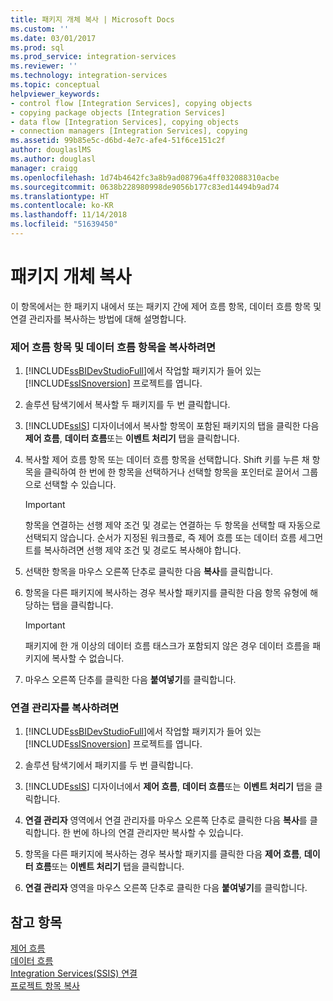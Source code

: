```yaml
---
title: 패키지 개체 복사 | Microsoft Docs
ms.custom: ''
ms.date: 03/01/2017
ms.prod: sql
ms.prod_service: integration-services
ms.reviewer: ''
ms.technology: integration-services
ms.topic: conceptual
helpviewer_keywords:
- control flow [Integration Services], copying objects
- copying package objects [Integration Services]
- data flow [Integration Services], copying objects
- connection managers [Integration Services], copying
ms.assetid: 99b85e5c-d6bd-4e7c-afe4-51f6ce151c2f
author: douglaslMS
ms.author: douglasl
manager: craigg
ms.openlocfilehash: 1d74b4642fc3a8b9ad08796a4ff032088310acbe
ms.sourcegitcommit: 0638b228980998de9056b177c83ed14494b9ad74
ms.translationtype: HT
ms.contentlocale: ko-KR
ms.lasthandoff: 11/14/2018
ms.locfileid: "51639450"
---
```

# <a name="copy-package-objects"></a>패키지 개체 복사
  이 항목에서는 한 패키지 내에서 또는 패키지 간에 제어 흐름 항목, 데이터 흐름 항목 및 연결 관리자를 복사하는 방법에 대해 설명합니다.  
  
### <a name="to-copy-control-and-data-flow-items"></a>제어 흐름 항목 및 데이터 흐름 항목을 복사하려면  
  
1.  [!INCLUDE[ssBIDevStudioFull](../includes/ssbidevstudiofull-md.md)]에서 작업할 패키지가 들어 있는 [!INCLUDE[ssISnoversion](../includes/ssisnoversion-md.md)] 프로젝트를 엽니다.  
  
2.  솔루션 탐색기에서 복사할 두 패키지를 두 번 클릭합니다.  
  
3.  [!INCLUDE[ssIS](../includes/ssis-md.md)] 디자이너에서 복사할 항목이 포함된 패키지의 탭을 클릭한 다음 **제어 흐름**, **데이터 흐름**또는 **이벤트 처리기** 탭을 클릭합니다.  
  
4.  복사할 제어 흐름 항목 또는 데이터 흐름 항목을 선택합니다. Shift 키를 누른 채 항목을 클릭하여 한 번에 한 항목을 선택하거나 선택할 항목을 포인터로 끌어서 그룹으로 선택할 수 있습니다.  
  
    > [!IMPORTANT]  
    >  항목을 연결하는 선행 제약 조건 및 경로는 연결하는 두 항목을 선택할 때 자동으로 선택되지 않습니다. 순서가 지정된 워크플로, 즉 제어 흐름 또는 데이터 흐름 세그먼트를 복사하려면 선행 제약 조건 및 경로도 복사해야 합니다.  
  
5.  선택한 항목을 마우스 오른쪽 단추로 클릭한 다음 **복사**를 클릭합니다.  
  
6.  항목을 다른 패키지에 복사하는 경우 복사할 패키지를 클릭한 다음 항목 유형에 해당하는 탭을 클릭합니다.  
  
    > [!IMPORTANT]  
    >  패키지에 한 개 이상의 데이터 흐름 태스크가 포함되지 않은 경우 데이터 흐름을 패키지에 복사할 수 없습니다.  
  
7.  마우스 오른쪽 단추를 클릭한 다음 **붙여넣기**를 클릭합니다.  
  
### <a name="to-copy-connection-managers"></a>연결 관리자를 복사하려면  
  
1.  [!INCLUDE[ssBIDevStudioFull](../includes/ssbidevstudiofull-md.md)]에서 작업할 패키지가 들어 있는 [!INCLUDE[ssISnoversion](../includes/ssisnoversion-md.md)] 프로젝트를 엽니다.  
  
2.  솔루션 탐색기에서 패키지를 두 번 클릭합니다.  
  
3.  [!INCLUDE[ssIS](../includes/ssis-md.md)] 디자이너에서 **제어 흐름**, **데이터 흐름**또는 **이벤트 처리기** 탭을 클릭합니다.  
  
4.  **연결 관리자** 영역에서 연결 관리자를 마우스 오른쪽 단추로 클릭한 다음 **복사**를 클릭합니다. 한 번에 하나의 연결 관리자만 복사할 수 있습니다.  
  
5.  항목을 다른 패키지에 복사하는 경우 복사할 패키지를 클릭한 다음 **제어 흐름**, **데이터 흐름**또는 **이벤트 처리기** 탭을 클릭합니다.  
  
6.  **연결 관리자** 영역을 마우스 오른쪽 단추로 클릭한 다음 **붙여넣기**를 클릭합니다.  
  
## <a name="see-also"></a>참고 항목  
 [제어 흐름](../integration-services/control-flow/control-flow.md)   
 [데이터 흐름](../integration-services/data-flow/data-flow.md)   
 [Integration Services&#40;SSIS&#41; 연결](../integration-services/connection-manager/integration-services-ssis-connections.md)   
 [프로젝트 항목 복사](https://msdn.microsoft.com/library/1606c54d-20f9-49f3-a4ef-caad83a772aa)  
  
  
